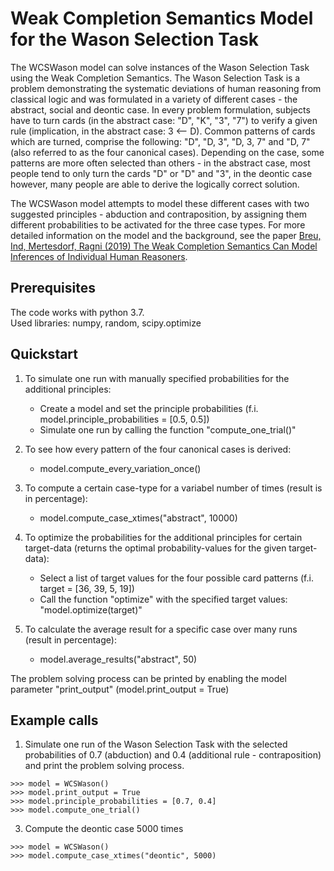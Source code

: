 # Weak Completion Semantics Model for the Wason Selection Task

The WCSWason model can solve instances of the Wason Selection Task using the Weak Completion Semantics. The Wason Selection Task is a problem demonstrating the systematic deviations of human reasoning from classical logic and was formulated in a variety of different cases - the abstract, social and deontic case. In every problem formulation, subjects have to turn cards (in the abstract case: "D", "K", "3", "7") to verify a given rule (implication, in the abstract case: 3 <-- D). Common patterns of cards which are turned, comprise the following: "D", "D, 3", "D, 3, 7" and "D, 7" (also referred to as the four canonical cases). Depending on the case, some patterns are more often selected than others - in the abstract case, most people tend to only turn the cards "D" or "D" and "3", in the deontic case however, many people are able to derive the logically correct solution.

The WCSWason model attempts to model these different cases with two suggested principles - abduction and contraposition, by assigning them different probabilities to be activated for the three case types. For more detailed information on the model and the background, see the paper [Breu, Ind, Mertesdorf, Ragni (2019) The Weak Completion Semantics Can Model Inferences of Individual Human Reasoners](https://link.springer.com/chapter/10.1007/978-3-030-19570-0_33).


## Prerequisites

The code works with python 3.7.  
Used libraries: numpy, random, scipy.optimize


## Quickstart

1) To simulate one run with manually specified probabilities for the additional principles:
    - Create a model and set the principle probabilities (f.i. model.principle_probabilities = \[0.5, 0.5\])
    - Simulate one run by calling the function "compute_one_trial()"

2) To see how every pattern of the four canonical cases is derived:
    - model.compute_every_variation_once()

3) To compute a certain case-type for a variabel number of times (result is in percentage):
    - model.compute_case_xtimes("abstract", 10000)

4) To optimize the probabilities for the additional principles for certain target-data (returns the optimal probability-values for the given target-data):
    - Select a list of target values for the four possible card patterns (f.i. target = \[36, 39, 5, 19\])
    - Call the function "optimize" with the specified target values: "model.optimize(target)"

5) To calculate the average result for a specific case over many runs (result in percentage):
    - model.average_results("abstract", 50)
  
The problem solving process can be printed by enabling the model parameter "print_output" (model.print_output = True)

## Example calls

1) Simulate one run of the Wason Selection Task with the selected probabilities of 0.7 (abduction) and 0.4 (additional rule - contraposition) and print the problem solving process.
```
>>> model = WCSWason()
>>> model.print_output = True
>>> model.principle_probabilities = [0.7, 0.4]
>>> model.compute_one_trial()
```

3) Compute the deontic case 5000 times 
```
>>> model = WCSWason()
>>> model.compute_case_xtimes("deontic", 5000)
```
